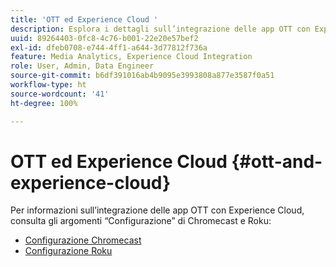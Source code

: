 ```yaml
---
title: 'OTT ed Experience Cloud '
description: Esplora i dettagli sull’integrazione delle app OTT con Experience Cloud.
uuid: 89264403-0fc8-4c76-b001-22e20e57bef2
exl-id: dfeb0708-e744-4ff1-a644-3d77812f736a
feature: Media Analytics, Experience Cloud Integration
role: User, Admin, Data Engineer
source-git-commit: b6df391016ab4b9095e3993808a877e3587f0a51
workflow-type: ht
source-wordcount: '41'
ht-degree: 100%

---
```


# OTT ed Experience Cloud {#ott-and-experience-cloud}

Per informazioni sull’integrazione delle app OTT con Experience Cloud, consulta gli argomenti “Configurazione” di Chromecast e Roku:

* [Configurazione Chromecast ](/help/sdk-implement/setup/set-up-chromecast.md)
* [Configurazione Roku ](/help/sdk-implement/setup/set-up-roku.md)
